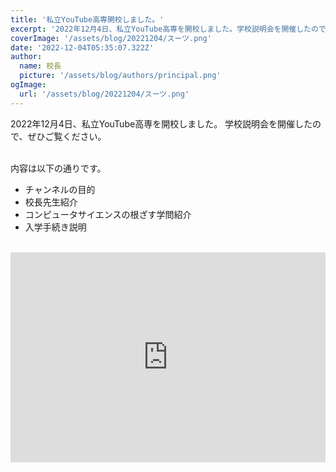 ```yaml
---
title: '私立YouTube高専開校しました。'
excerpt: '2022年12月4日、私立YouTube高専を開校しました。学校説明会を開催したので、ぜひご覧ください。'
coverImage: '/assets/blog/20221204/スーツ.png'
date: '2022-12-04T05:35:07.322Z'
author:
  name: 校長
  picture: '/assets/blog/authors/principal.png'
ogImage:
  url: '/assets/blog/20221204/スーツ.png'
---
```

2022年12月4日、私立YouTube高専を開校しました。
学校説明会を開催したので、ぜひご覧ください。<br/><br/>

内容は以下の通りです。
- チャンネルの目的
- 校長先生紹介
- コンピュータサイエンスの根ざす学問紹介
- 入学手続き説明<br/><br/>

<div style="position: relative; height:0px; width: 100%; padding-top: 66.6666%;">
<iframe width="560" height="315" src="https://www.youtube.com/embed/OoPQkiaK7dM" title="YouTube video player" frameborder="0" style="position: absolute; top: 0; left: 0; width: 100%; height: 100%;" allow="accelerometer; autoplay; clipboard-write; encrypted-media; gyroscope; picture-in-picture; web-share" allowfullscreen></iframe>
</div>